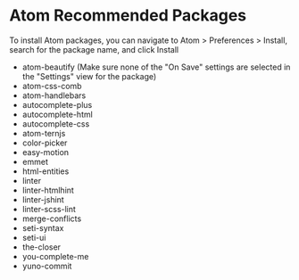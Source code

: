# Atom Recommended Packages
To install Atom packages, you can navigate to Atom > Preferences > Install,
search for the package name, and click Install

- atom-beautify (Make sure none of the "On Save" settings are selected in the
  "Settings" view for the package)
- atom-css-comb
- atom-handlebars
- autocomplete-plus
- autocomplete-html
- autocomplete-css
- atom-ternjs
- color-picker
- easy-motion
- emmet
- html-entities
- linter
- linter-htmlhint
- linter-jshint
- linter-scss-lint
- merge-conflicts
- seti-syntax
- seti-ui
- the-closer
- you-complete-me
- yuno-commit
